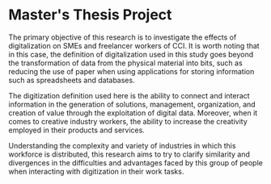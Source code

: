 # Master's Thesis Project

The primary objective of this research is to investigate the effects of digitalization on SMEs and freelancer workers of CCI. It is worth noting that in this case, the definition of digitalization used in this study goes beyond the transformation of data from the physical material into bits, such as reducing the use of paper when using applications for storing information such as spreadsheets and databases. 

The digitization definition used here is the ability to connect and interact information in the generation of solutions, management, organization, and creation of value through the exploitation of digital data. Moreover, when it comes to creative industry workers, the ability to increase the creativity employed in their products and services.

Understanding the complexity and variety of industries in which this workforce is distributed, this research aims to try to clarify similarity and divergences in the difficulties and advantages faced by this group of people when interacting with digitization in their work tasks.
